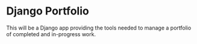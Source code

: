 # Django Portfolio #

This will be a Django app providing the tools needed to manage a portfolio of
completed and in-progress work.
